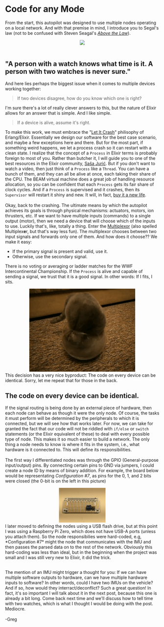 # Code for any Mode
From the start, this autopilot was designed to use multiple nodes operating on a local network. And with that premise in mind, I introduce you to Segal's law (not to be confused with Steven Seagal's [*Above the Law*](https://youtu.be/BsbYE-Q474I)).<div align=center><img src="https://upload.wikimedia.org/wikipedia/en/thumb/a/a1/Abovethelaw.jpg/220px-Abovethelaw.jpg"></div><br>
## "A person with a watch knows what time is it. A person with two watches is never sure."

And here lies perhaps the biggest issue when it comes to multiple devices working together: 
> If two devices disagree, how do you know which one is right?

I'm sure there's a lot of really clever answers to this, but the nature of Elixir allows for an answer that is simple. And I like simple.
> If a device is alive, assume it's right.

To make this work, we must embrace the "[Let It Crash](http://stratus3d.com/blog/2020/01/20/applying-the-let-it-crash-philosophy-outside-erlang/)" philisophy of Erlang/Elixir. Essentially we design our software for the best case scenario, and maybe a few exceptions here and there. But for the most part, if something weird happens, we let a process crash so it can restart with a clean state. I realize that the concept of a `Process` in Elixir terms is probably foreign to most of you. Rather than butcher it, I will guide you to one of the best resources in the Elixir community, [Saša Jurić](https://youtu.be/JvBT4XBdoUE). But if you don't want to watch a video, then just think of a `Process` like a `Thread`. You can have a bunch of them, and they can all be alive at once, each taking their share of the CPU. The BEAM virtual machine does a great job of handling resource allocation, so you can be confident that each `Process` gets its fair share of clock cycles. And if a `Process` is supervised and it crashes, then its `Supervisor` will restart it shiny and new. It will, in fact, [buy it a new life](https://youtu.be/W05cPXpUHGI).<br><br>
Okay, back to the crashing. The ultimate means by which the autopilot achieves its goals is through physical mechanisms: actuators, motors, ion thrusters, etc. If we want to have multiple inputs (commands) to a single output (motor), then we need a device that will choose which of the inputs to use. Luckily that's, like, totally a thing. Enter the [Multiplexor](https://en.wikipedia.org/wiki/Multiplexer) (also spelled Multiplex**e**r, but that's way less fun). The multiplexor chooses between two input signals and forwards only one of them. And how does it choose?? We make it easy:
* If the primary signal is present and valid, use it.
* Otherwise, use the secondary signal.<br>

There is no voting or averaging or ladder matches for the WWF Intercontinental Championship. If the `Process` is alive and capable of sending a signal, we trust that it is a good signal. In other words: If I fits, I sits.<div align="center"><img src="../blog/gifs/if_i_fits.gif"></div>
This decision has a very nice byproduct: The code on every device can be identical. Sorry, let me repeat that for those in the back.<br>
## **The code on every device can be identical.**<br>
If the signal routing is being done by an external piece of hardware, then each node can behave as though it were the only node. Of course, the tasks it must perform will be determined by the peripherals to which it is connected, but we will see how that works later. For now, we can take for granted the fact that our code will not be riddled with `if/else` or `switch` statements (or the Elixir equivalent of these) to deal with every possible type of node. This makes it so much easier to build a network. The only thing a node needs to know is where it fits in the system, i.e., what hardware is it connected to. This will define its responsibilities.<br><br>
The first way I differentiated nodes was through the GPIO (General-purpose input/output) pins. By connecting certain pins to GND via jumpers, I could create a node ID by means of binary addition. For example, the board below would be representating *Configuration #7*, as pins for the 0, 1, and 2 bits were closed (the 0-bit is on the left in this picture)
<div align="center"><img src="../blog/images/Peripherals/Pi0_Bonnet.JPG" width="30%"></div>
I later moved to defining the nodes using a USB flash drive, but at this point I was using a Raspberry Pi Zero, which does not have USB-A ports (unless you attach them). So the node responsibilies were hard-coded, e.g, *Configuration #7* might the node that communicates with the IMU and then passes the parsed data on to the rest of the network. Obviously this hard-coding was less than ideal, but in the beginning when the project was small and I was still very new to Elixir, it did the trick.<br><br>

The mention of an IMU might trigger a thought for you: If we can have multiple software outputs to hardware, can we have multiple hardware inputs to software? In other words, could I have two IMUs on the vehicle? And if so, how would they interract/deconflict? Such a great question! In fact, it's so important I will talk about it in the next post, because this one is already a bit long. Come back next time and we'll discuss how to tell time with two watches, which is what I thought I would be doing with the post. Mediocre.<br><br>
-Greg